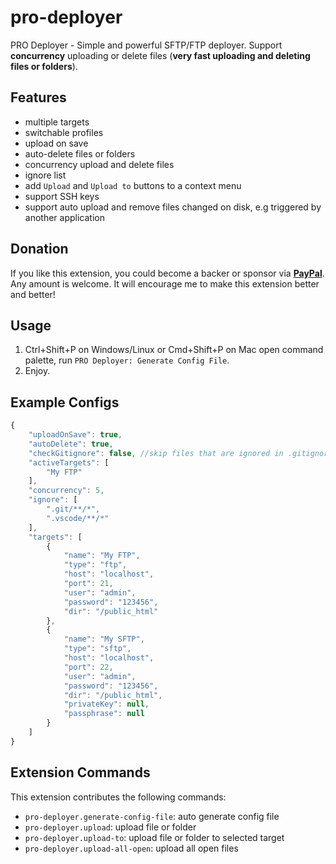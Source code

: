 # pro-deployer

PRO Deployer - Simple and powerful SFTP/FTP deployer. Support **concurrency** uploading or delete files (**very fast uploading and deleting files or folders**).

## Features

-   multiple targets
-   switchable profiles
-   upload on save
-   auto-delete files or folders
-   concurrency upload and delete files
-   ignore list
-   add `Upload` and `Upload to` buttons to a context menu
-   support SSH keys
-   support auto upload and remove files changed on disk, e.g triggered by another application

## Donation

If you like this extension, you could become a backer or sponsor via **[PayPal](https://www.paypal.com/paypalme/hemineibg1)**. Any amount is welcome. It will encourage me to make this extension better and better!

## Usage

1. Ctrl+Shift+P on Windows/Linux or Cmd+Shift+P on Mac open command palette, run `PRO Deployer: Generate Config File`.
2. Enjoy.

## Example Configs

```js
{
    "uploadOnSave": true,
    "autoDelete": true,
    "checkGitignore": false, //skip files that are ignored in .gitignore
    "activeTargets": [
        "My FTP"
    ],
    "concurrency": 5,
    "ignore": [
        ".git/**/*",
        ".vscode/**/*"
    ],
    "targets": [
        {
            "name": "My FTP",
            "type": "ftp",
            "host": "localhost",
            "port": 21,
            "user": "admin",
            "password": "123456",
            "dir": "/public_html"
        },
        {
            "name": "My SFTP",
            "type": "sftp",
            "host": "localhost",
            "port": 22,
            "user": "admin",
            "password": "123456",
            "dir": "/public_html",
            "privateKey": null,
            "passphrase": null
        }
    ]
}

```

## Extension Commands

This extension contributes the following commands:

-   `pro-deployer.generate-config-file`: auto generate config file
-   `pro-deployer.upload`: upload file or folder
-   `pro-deployer.upload-to`: upload file or folder to selected target
-   `pro-deployer.upload-all-open`: upload all open files

